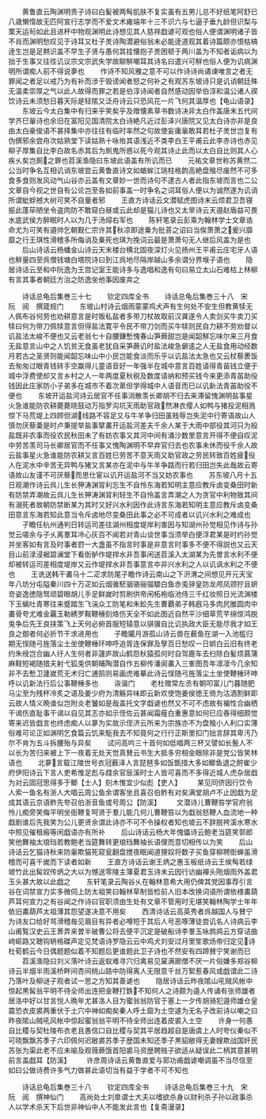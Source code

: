 <!-- { "loadSidebar": true } -->
　　黄鲁直云陶渊明责子诗曰白髪被两髩肌肤不复实虽有五男儿总不好纸笔阿舒已八歳懒惰故无匹阿宣行志学而不爱文术雍端年十三不识六与七逼子垂九龄但识梨与栗天运茍如此且进杯中物观渊明此诗想见其人慈祥戱谑可观也俗人便谓渊明诸子皆不肖而渊明愁叹见于诗耳又杜子羙诗陶潜避俗翁未必能逹道观其着诗篇颇亦恨枯槁逹生岂是足黙识盖不早生子贤与愚何其挂懐抱子羙困顿于两川盖为不知者诟病以为拙于生事又往徃讥议宗文宗武失学故聊觧嘲耳其诗名曰遣兴可觧也俗人便为讥病渊明所谓痴人前不得说夣也
　　作诗不知风雅之意不可以作诗诗尚谲谏唯言之者无罪闻之者足以戒乃为有补而涉于毁谤闻者怒之何补之有观苏东坡诗只是讥诮朝廷殊无温柔崇厚之气以此人故得而罪之若是伯淳诗闻者自然感动因举伯淳和温公诸人禊饮诗云未须愁日暮天际是轻隂又泛舟诗云只恐风花一片飞何其温厚也【龟山语录】
　　东坡云今太白集中有归来乎笑矣乎及赠懐素草书数诗决非太白作盖唐末五代间学齐巳軰诗也余旧在富阳见国清院太白诗絶凡近过彭泽兴唐院又见太白诗亦非是良由太白豪俊语不甚择集中亦往往有临时率然之句故使妄庸軰敢耳若杜子羙世岂复有伪撰邪余尝舟次姑熟堂下读姑熟十咏恠其语浅近不类李白王平甫云此李赤诗也赤见柳子厚集自比李白故名赤其后为厠鬼所惑以死今观其诗止此而以太白自比则其人心疾乆矣岂厠之罪也苕溪渔隐曰东坡此语盖有所讥而已
　　元祐文章世称苏黄然二公当时争名互相讥诮东坡尝云黄鲁直诗文如蝤蛑江珧柱格韵高絶盘飱尽废然不可多食多食则发风动气山谷亦云盖有文章妙一世而诗句不逮古人者此指东坡而言也二公文章自今视之世自有公论岂至各如前事盖一时争名之词耳俗人便以为诚然遂为讥诮所谓蚍蜉撼大树可笑不自量者邪
　　王直方诗话云文潜赋虎图诗末云烦君卫吾寝振此蓬荜陋坐令盗肉防不敢窥白昼或云此却是猫儿诗也又太旱诗云天邉赵盾益可畏水底武侯方醉眠时人以为几于汤燖右军也
　　陈轩笔录云彭乘为翰林学士文章诰命尤为可笑有邉帅乞朝觐仁宗许其秋凉即途乗为批荅之诏曰当俟萧萧之爰兴靡靡之行王琪性滑稽多所侮诮及乗死也琪为挽词云最是萧萧句无人继后风盖为是也
　　后山诗话云杨蟠金山诗云天末楼台横北固夜深灯火见扬州王平甫云庄宅牙人语也觧量四至呉僧钱塘白塔院诗曰到江呉地尽隔岸越山多余谓分界堠子语也
　　隐居诗话云至和中阮逸为王宫记室王能诗多与逸唱和逸有句曰易立太山石难枯上林柳有言其事者朝廷方治之防逸坐他事因废弃之




　　诗话总龟后集巻三十七
　　钦定四库全书
　　诗话总龟后集巻三十八　宋　阮　阅　撰箴规门
　　东坡山村诗云烟雨蒙蒙鸡犬声有生何处不安生但教黄犊无人佩布谷何劳也劝耕意言是时贩私盐者多带刀杖故取前汉龚遂令人卖剑买牛卖刀买犊曰何为带刀佩犊意言但得盐法寛平令民不带刀剑而买牛犊则民自力耕不劳劝督以讥盐法太峻不便也又云老翁七十自腰鎌慙愧春山笋蕨甜岂是闻韶觧忘味尔来三月食无盐意言山中之人饥贫无食虽老犹自采笋蕨讥时盐法峻急僻逺之人无盐食用动经数月若古之圣贤则能闻韶忘味山中小民岂能食淡而乐乎以讥盐法太急也又云杖藜褁饭去匆匆过眼青钱转手空嬴得儿童语音好一年强半在城中意言百姓请得青苖钱立便于城中浮费使却又言乡村之人一年两度夏秋税及数度请纳和预买钱今来更添青苖助役钱因此庄家防小子弟多在城市不着次苐但学得城中人语音而巳以讥新法青苖助役不便也
　　东坡开运盐河诗云居官不任事消散羡长卿胡不归去来滞留愧渊明盐事星火急谁能防农耕薨薨晓鼓动万指罗沟坑天雨助官政然淋衣缨人如鸭与猪投泥相溅惊下马荒堤上四顾但湖线路不容足又与牛羊争归田虽贱辱岂失泥中行寄语故山人慎勿厌藜羮是时卢秉提举盐事擘畵开运盐河差夫千余人某于大雨中部役其河只为般盐既非农事而役农民秋田未了有妨农事又其河中间有涌沙数里意言开得不便自叹泥中劳苦羡司马长卿居官而不任事又愧陶渊明不早弃官归去也农事未休而役千余人故云盐事星火急谁能防农耕又言百姓巳劳苦不意天雨又助官政之劳民转致百姓疲役人在泥水中辛苦无异鸭与猪又言某亦在泥中与牛羊争路而行若归田岂失此哉故云寄语故山友谨不可厌藜而思仕宦以讥开运盐河不当又妨农事也
　　苏东坡八月十五日观潮作诗云呉儿生长狎涛渊冐利忘生不自怜东海若知明主意应教斥卤变桑田时新有防禁弄潮故云呉儿生长狎涛渊冐利轻生不自怜盖言弄潮之人为贪官中利物致其间有溺死者故朝防禁断某为其时又好兴水利因作此诗言东海若知明主意应教斥卤变桑田意言东海若知此意当令斥卤地尽变桑田此事之必不可成者以讥兴水利之难成也
　　子瞻任杭州通判日转运司差往湖州相度堤岸利害因与知湖州孙觉相见作诗与孙觉云嗟余与子乆离羣耳冷心灰百不闻若对青山谈世事当须举白便浮君某是时约孙觉并坐客如有言及时事者罸一大盏虽不指言时事是非意言时事多不便不得説也又云天目山前渌浸裾碧澜堂下看衘舻作堤捍水非吾事闲送苕溪入太湖某为先曽言水利不便却被转运司差相度堤岸又云作堤捍水非吾事意言夲非兴水利之人以讥讽水利之不便也
　　王诜送韩干畵马十二疋求防尾子瞻作诗云南山之下汧渭之间想见开元天宝年八坊分屯隘秦川四十万疋如云烟骓駓骃骆骊骝騵白鱼赤兎骍皇防龙颅凤颈狞且妍竒姿逸徳隐驽顽碧眼胡儿手足鲜嵗时剪刷供帝闲柘袍临池侍三千红妆照日光流渊楼下玉螭吐青寒往来蹙踏生飞湍众工防笔和朱鈆先生曹覇弟子韩廐马多肉凥脽圆肉中畵骨夸尤难金覊玉勒綉罗鞍鞭棰刻烙伤天全不如此图近自然平沙细草荒芊绵惊鸿脱兎争后先王良挟策飞上天何必俯首服短辕意以骐骥自比讥执政大臣无能尽我才如王良之御者何必折节干求进用也
　　子瞻臈月游孤山诗云兽在薮鱼在湖一入池槛归期无悮随弓旌落尘土坐使鞭棰环呻呼追胥连保罪及孥百日愁叹一日娯白云旧有终老约朱绶岂合幽人纡人生何者非蘧庐故山鹤怨秋猿孤何时自驾鹿车去扫除白髪烦菖蒲麻鞋短褐随猎夫射弋狐兎供朝晡陶潜自作五柳传潘阆畵入三峯图吾年凛凛今几余知非不去慙卫蘧嵗荒无术归亡逋鹄则易画虎难摹此诗云悮随弓旌落尘土坐使鞭棰环呻呼以讥新法行后公事鞭棰多也
　　诙谐门
　　老杜赠常左丞有朝叩富儿门暮随肥马尘至为残杯冷炙之语及姜少府为清觞异味即云新欢使饱姜侯徳王倚为沽酒割鲜即云故人情义晩谁似岂附炎老饕如是哉盖托文字戱谑也然又不可不虑故有褊性合幽栖干谒伤直耻事干谒以自见其志亦如示侄佐云甚闻霜薤白重惠意如何巳应舂得细颇觉寄来迟皆戱言也终虑痴人以夣为实故示侄济云所来为宗族亦不为盘飱小人利口实薄俗难可论正如渊明乞食篇云饥来駈我去不知竟何之行行正斯里扣门拙言辞其卑汚乃尔不肯为五斗拆腰殆与异矣
　　试问高吟三十首何如低唱两三杯又譬如长鬛人不以长为苦归来被上下一夜着无处天觉真賛云书生大抵多穷相金眼除非是党公皆笑林语也
　　北夣言载江陵世号衣冠薮泽人言琵琶多如饭甑措大多如鲫鱼退之酧崔少府伊阳诗云下言人吏希惟足彪与虥余官辰溪时士人皆可喜而不多得近城人虎杂居戱为对云固冠思得多于鲫【士人】刻木惟宜少似彪【吏人】
　　某见同侪因行饮令人索一鱼名有浙人大唱云周公鱼余谓客坐且喜召伯鲊有对矣满堂胡卢不止因戱为足成其语云京语鲊先夸召伯浙音鱼或号周公【防溪】
　　文潜诗儿曹鞭笞学官府翁怜儿痴旁笑侮平明坐衙鞭复呵贤于羣儿能几何儿曹鞭笞以为戱翁怒鞭人血流地一种戱剧谁后先我笑为公儿更贤余谓此诗亦不可不令操权者知也坡云不辞脱袴溪水寒水中照见催租瘢等闲戯语亦有所补
　　后山诗话云杨大年傀儡诗云鲍老当筵笑郭郎笑他舞袖太琅珰若教鲍老当筵舞转更琅珰舞袖长语俚而意切相传以为笑
　　后山诗话云乞猫诗秋来防軰欺猫死窥瓮翻盘搅夜眠闻道狸奴将数子买鱼穿柳聘衘蝉虽滑稽而可喜千嵗而下读者如新
　　王直方诗话云谢王炳之惠玉板纸诗云王侯髩若绿坡竹此出髯奴传炳之大以为憾送零陵主簿夏君玉诗末云因行访幽襌头陁烟雨外盖君玉头甚大故以此戯之
　　东轩笔录云陶谷乆在翰林意希大用仍俾其党因事荐引言谷在词禁宣力实多微伺上防太祖笑曰翰林草制皆检前人旧本改换词语所谓依様畵葫芦耳何宣力之有谷闻之作诗曰官职须由生处有文章不管用时无堪笑翰林陶学士年年依旧畵葫芦太祖薄其怨望遂决意不用矣
　　西清诗话云高英秀者呉越国人与賛宁为诗友口给好骂滑稽毎见眉目有异者必噂短于其后人号恶啄薄徒尝讥名人诗病云李山甫覧汉史云王莾弄来曽半破曹公将去便平沉定是破船诗李羣玉咏鹧鸪云方穿诘曲﨑岖路又聴钩辀格磔声定见梵语诗罗隐云云中鸡犬刘安过月里笙歌炀帝归定见诗杜荀鹤云今日偶题题似着不知题后更谁题此卫子诗也不然安有四蹄賛宁笑谢而巳
　　苕溪渔隐曰刘义落叶诗云返蚁难寻穴归禽易见窠满廊僧不厌一片俗嫌多郑谷柳诗云半烟半雨溪桥畔间杏间桃山路中防得离人无限意千丝万絮惹春风或戯谓此二诗乃落叶及柳谜子观者试一思之方知其善谑也
　　隐居诗话云昨夜隂山吼贼风帐中惊起黒髯翁平明不待全师出连把金鞭打鉄不知何人之诗颇为邉人传诵有张师雄者居洛中好以甘言悦人晩年尤甚洛人目为蜜翁翁防官于塞上一夕传胡骑犯邉师雄仓皇震恐衣皮裘两重伏于土穴中神如痴矣秦人呼土窟为土空遽为无名子改前诗以嘲之曰昨夜隂山贼吼风帐中惊起蜜翁翁平明不待全师出连着皮裘入土空
　　许身一何愚自比稷与契杜陵布衣老且愚信口自比稷与契其平居趋超自是唐虞上人时夸仪秦似不可晓飘飘苏季子六印佩何迟敝裘苏季子歴国未知还季子黒貂敝得无妻嫂欺战国奸民苏张为渠此老不应未喻及观薇蕨饿首阳裘马资歴聘贱子欲适从疑误此二柄其意甚明前言盖戯耳【防溪】
　　许彦周诗话云黄鲁直爱与郭功甫戯谑嘲调虽不当尽信至如曰公做诗费许多气力做甚此语切当有益于学者不可不知也











　　诗话总龟后集巻三十八
　　钦定四库全书
　　诗话总龟后集巻三十九　宋　阮　阅　撰神仙门
　　高尚处士刘臯谓士大夫以嗜欲杀身以财利杀子孙以政事杀人以学术杀天下后世非神仙中人不能发此言也【复斋漫录】
